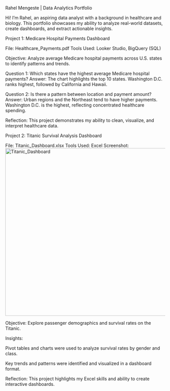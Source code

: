 Rahel Mengeste | Data Analytics Portfolio

Hi! I’m Rahel, an aspiring data analyst with a background in healthcare and biology.
This portfolio showcases my ability to analyze real-world datasets, create dashboards, and extract actionable insights.

Project 1: Medicare Hospital Payments Dashboard

File: Healthcare_Payments.pdf
Tools Used: Looker Studio, BigQuery (SQL)

Objective: Analyze average Medicare hospital payments across U.S. states to identify patterns and trends.

Question 1: Which states have the highest average Medicare hospital payments?
Answer: The chart highlights the top 10 states. Washington D.C. ranks highest, followed by California and Hawaii.

Question 2: Is there a pattern between location and payment amount?
Answer: Urban regions and the Northeast tend to have higher payments. Washington D.C. is the highest, reflecting concentrated healthcare spending.

Reflection: This project demonstrates my ability to clean, visualize, and interpret healthcare data.


Project 2: Titanic Survival Analysis Dashboard

File: Titanic_Dashboard.xlsx
Tools Used: Excel
Screenshot: <img width="606" height="526" alt="Titanic_Dashboard" src="https://github.com/user-attachments/assets/b273ac20-315e-481e-a1fd-c7de85706a60" />


Objective: Explore passenger demographics and survival rates on the Titanic.

Insights:

Pivot tables and charts were used to analyze survival rates by gender and class.

Key trends and patterns were identified and visualized in a dashboard format.

Reflection: This project highlights my Excel skills and ability to create interactive dashboards.
